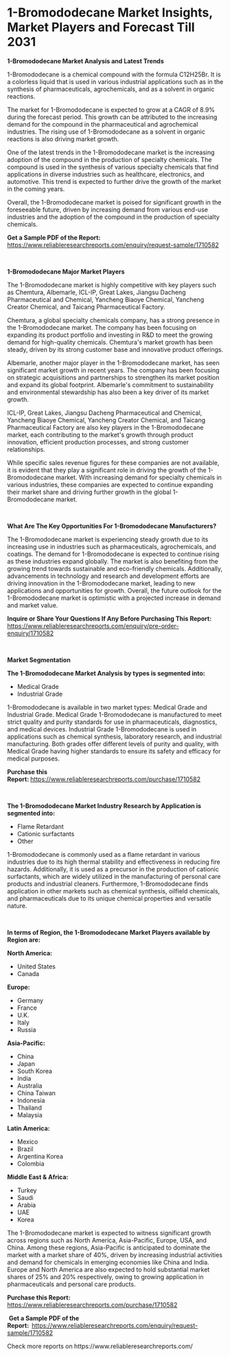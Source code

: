 <p><h1>1-Bromododecane Market Insights, Market Players and Forecast Till 2031</h1></p><p><strong>1-Bromododecane Market Analysis and Latest Trends</strong></p>
<p><p>1-Bromododecane is a chemical compound with the formula C12H25Br. It is a colorless liquid that is used in various industrial applications such as in the synthesis of pharmaceuticals, agrochemicals, and as a solvent in organic reactions.</p><p>The market for 1-Bromododecane is expected to grow at a CAGR of 8.9% during the forecast period. This growth can be attributed to the increasing demand for the compound in the pharmaceutical and agrochemical industries. The rising use of 1-Bromododecane as a solvent in organic reactions is also driving market growth.</p><p>One of the latest trends in the 1-Bromododecane market is the increasing adoption of the compound in the production of specialty chemicals. The compound is used in the synthesis of various specialty chemicals that find applications in diverse industries such as healthcare, electronics, and automotive. This trend is expected to further drive the growth of the market in the coming years.</p><p>Overall, the 1-Bromododecane market is poised for significant growth in the foreseeable future, driven by increasing demand from various end-use industries and the adoption of the compound in the production of specialty chemicals.</p></p>
<p><strong>Get a Sample PDF of the Report:&nbsp;</strong> <a href="https://www.reliableresearchreports.com/enquiry/request-sample/1710582">https://www.reliableresearchreports.com/enquiry/request-sample/1710582</a></p>
<p>&nbsp;</p>
<p><strong>1-Bromododecane Major Market Players</strong></p>
<p><p>The 1-Bromododecane market is highly competitive with key players such as Chemtura, Albemarle, ICL-IP, Great Lakes, Jiangsu Dacheng Pharmaceutical and Chemical, Yancheng Biaoye Chemical, Yancheng Creator Chemical, and Taicang Pharmaceutical Factory.</p><p>Chemtura, a global specialty chemicals company, has a strong presence in the 1-Bromododecane market. The company has been focusing on expanding its product portfolio and investing in R&D to meet the growing demand for high-quality chemicals. Chemtura's market growth has been steady, driven by its strong customer base and innovative product offerings.</p><p>Albemarle, another major player in the 1-Bromododecane market, has seen significant market growth in recent years. The company has been focusing on strategic acquisitions and partnerships to strengthen its market position and expand its global footprint. Albemarle's commitment to sustainability and environmental stewardship has also been a key driver of its market growth.</p><p>ICL-IP, Great Lakes, Jiangsu Dacheng Pharmaceutical and Chemical, Yancheng Biaoye Chemical, Yancheng Creator Chemical, and Taicang Pharmaceutical Factory are also key players in the 1-Bromododecane market, each contributing to the market's growth through product innovation, efficient production processes, and strong customer relationships.</p><p>While specific sales revenue figures for these companies are not available, it is evident that they play a significant role in driving the growth of the 1-Bromododecane market. With increasing demand for specialty chemicals in various industries, these companies are expected to continue expanding their market share and driving further growth in the global 1-Bromododecane market.</p></p>
<p>&nbsp;</p>
<p><strong>What Are The Key Opportunities For 1-Bromododecane Manufacturers?</strong></p>
<p><p>The 1-Bromododecane market is experiencing steady growth due to its increasing use in industries such as pharmaceuticals, agrochemicals, and coatings. The demand for 1-Bromododecane is expected to continue rising as these industries expand globally. The market is also benefiting from the growing trend towards sustainable and eco-friendly chemicals. Additionally, advancements in technology and research and development efforts are driving innovation in the 1-Bromododecane market, leading to new applications and opportunities for growth. Overall, the future outlook for the 1-Bromododecane market is optimistic with a projected increase in demand and market value.</p></p>
<p><strong>Inquire or Share Your Questions If Any Before Purchasing This Report:</strong> <a href="https://www.reliableresearchreports.com/enquiry/pre-order-enquiry/1710582">https://www.reliableresearchreports.com/enquiry/pre-order-enquiry/1710582</a></p>
<p>&nbsp;</p>
<p><strong>Market Segmentation</strong></p>
<p><strong>The 1-Bromododecane Market Analysis by types is segmented into:</strong></p>
<p><ul><li>Medical Grade</li><li>Industrial Grade</li></ul></p>
<p><p>1-Bromododecane is available in two market types: Medical Grade and Industrial Grade. Medical Grade 1-Bromododecane is manufactured to meet strict quality and purity standards for use in pharmaceuticals, diagnostics, and medical devices. Industrial Grade 1-Bromododecane is used in applications such as chemical synthesis, laboratory research, and industrial manufacturing. Both grades offer different levels of purity and quality, with Medical Grade having higher standards to ensure its safety and efficacy for medical purposes.</p></p>
<p><strong>Purchase this Report:&nbsp;</strong><a href="https://www.reliableresearchreports.com/purchase/1710582">https://www.reliableresearchreports.com/purchase/1710582</a></p>
<p>&nbsp;</p>
<p><strong>The 1-Bromododecane Market Industry Research by Application is segmented into:</strong></p>
<p><ul><li>Flame Retardant</li><li>Cationic surfactants</li><li>Other</li></ul></p>
<p><p>1-Bromododecane is commonly used as a flame retardant in various industries due to its high thermal stability and effectiveness in reducing fire hazards. Additionally, it is used as a precursor in the production of cationic surfactants, which are widely utilized in the manufacturing of personal care products and industrial cleaners. Furthermore, 1-Bromododecane finds application in other markets such as chemical synthesis, oilfield chemicals, and pharmaceuticals due to its unique chemical properties and versatile nature.</p></p>
<p>&nbsp;</p>
<p><strong>In terms of Region, the 1-Bromododecane Market Players available by Region are:</strong></p>
<p>
    <p> <strong> North America: </strong>
        <ul>
            <li>United States</li>
            <li>Canada</li>
        </ul>
        </p> 
    <p> <strong> Europe: </strong>
        <ul>
            <li>Germany</li>
            <li>France</li>
            <li>U.K.</li>
            <li>Italy</li>
            <li>Russia</li>
        </ul>
        </p> 
    <p> <strong> Asia-Pacific: </strong>
        <ul>
            <li>China</li>
            <li>Japan</li>
            <li>South Korea</li>
            <li>India</li>
            <li>Australia</li>
            <li>China Taiwan</li>
            <li>Indonesia</li>
            <li>Thailand</li>
            <li>Malaysia</li>
        </ul>
        </p> 
    <p> <strong> Latin America: </strong>
        <ul>
            <li>Mexico</li>
            <li>Brazil</li>
            <li>Argentina Korea</li>
            <li>Colombia</li>
        </ul>
        </p> 
    <p> <strong> Middle East & Africa: </strong>
        <ul>
            <li>Turkey</li>
            <li>Saudi</li>
            <li>Arabia</li>
            <li>UAE</li>
            <li>Korea</li>
        </ul>
    </p>
    </p>
<p><p>The 1-Bromododecane market is expected to witness significant growth across regions such as North America, Asia-Pacific, Europe, USA, and China. Among these regions, Asia-Pacific is anticipated to dominate the market with a market share of 40%, driven by increasing industrial activities and demand for chemicals in emerging economies like China and India. Europe and North America are also expected to hold substantial market shares of 25% and 20% respectively, owing to growing application in pharmaceuticals and personal care products.</p></p>
<p><strong>Purchase this Report: </strong><a href="https://www.reliableresearchreports.com/purchase/1710582">https://www.reliableresearchreports.com/purchase/1710582</a></p>
<p>&nbsp;<strong>Get a Sample PDF of the Report:&nbsp;&nbsp;</strong><a href="https://www.reliableresearchreports.com/enquiry/request-sample/1710582">https://www.reliableresearchreports.com/enquiry/request-sample/1710582</a></p>
<p><strong></strong></p>
<p>Check more reports on https://www.reliableresearchreports.com/</p>